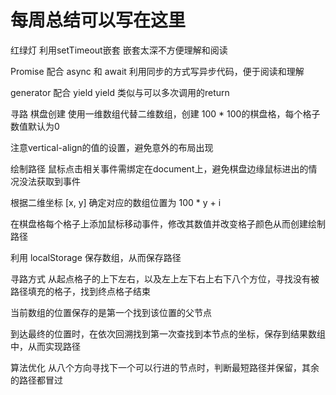 # 每周总结可以写在这里

红绿灯
利用setTimeout嵌套
嵌套太深不方便理解和阅读

Promise 配合 async 和 await
利用同步的方式写异步代码，便于阅读和理解

generator 配合 yield
yield 类似与可以多次调用的return

寻路
棋盘创建
使用一维数组代替二维数组，创建 100 * 100的棋盘格，每个格子数值默认为0

注意vertical-align的值的设置，避免意外的布局出现

绘制路径
鼠标点击相关事件需绑定在document上，避免棋盘边缘鼠标进出的情况没法获取到事件

根据二维坐标 [x, y] 确定对应的数组位置为 100 * y + i

在棋盘格每个格子上添加鼠标移动事件，修改其数值并改变格子颜色从而创建绘制路径

利用 localStorage 保存数组，从而保存路径

寻路方式
从起点格子的上下左右，以及左上左下右上右下八个方位，寻找没有被路径填充的格子，找到终点格子结束

当前数组的位置保存的是第一个找到该位置的父节点

到达最终的位置时，在依次回溯找到第一次查找到本节点的坐标，保存到结果数组中，从而实现路径

算法优化
从八个方向寻找下一个可以行进的节点时，判断最短路径并保留，其余的路径都冒过
